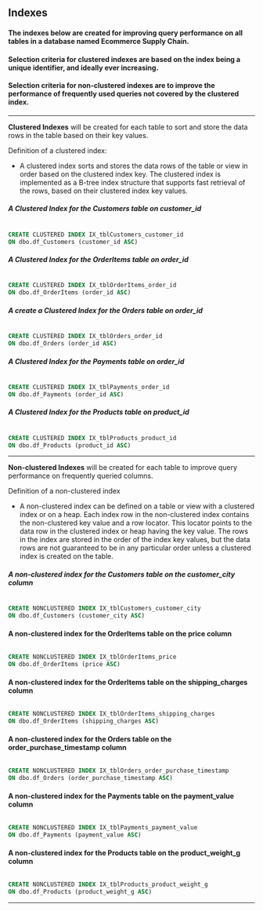 ## Indexes

#### The indexes below are created for improving query performance on all tables in a database named Ecommerce Supply Chain.
#### Selection criteria for clustered indexes are based on the index being a unique identifier, and ideally ever increasing. 
#### Selection criteria for non-clustered indexes are to improve the performance of frequently used queries not covered by the clustered index.

---

**Clustered Indexes** will be created for each table to sort and store the data rows in the table based on their key values.

Definition of a clustered index:

- A clustered index sorts and stores the data rows of the table or view in order based on the clustered index key. The clustered index is implemented as a B-tree index structure that supports fast retrieval of the rows, based on their clustered index key values.

##### A Clustered Index for the Customers table on customer_id

```sql

CREATE CLUSTERED INDEX IX_tblCustomers_customer_id
ON dbo.df_Customers (customer_id ASC)

```

##### A Clustered Index for the OrderItems table on order_id

```sql

CREATE CLUSTERED INDEX IX_tblOrderItems_order_id
ON dbo.df_OrderItems (order_id ASC)

```

##### A create a Clustered Index for the Orders table on order_id

```sql

CREATE CLUSTERED INDEX IX_tblOrders_order_id
ON dbo.df_Orders (order_id ASC)

```

##### A Clustered Index for the Payments table on order_id

```sql

CREATE CLUSTERED INDEX IX_tblPayments_order_id
ON dbo.df_Payments (order_id ASC)

```

##### A Clustered Index for the Products table on product_id

```sql

CREATE CLUSTERED INDEX IX_tblProducts_product_id
ON dbo.df_Products (product_id ASC)

```

---

**Non-clustered Indexes** will be created for each table to improve query performance on frequently queried columns.

Definition of a non-clustered index 

- A non-clustered index can be defined on a table or view with a clustered index or on a heap. Each index row in the non-clustered index contains the non-clustered key value and a row locator. This locator points to the data row in the clustered index or heap having the key value. The rows in the index are stored in the order of the index key values, but the data rows are not guaranteed to be in any particular order unless a clustered index is created on the table.

##### A non-clustered index for the Customers table on the customer_city column

```sql

CREATE NONCLUSTERED INDEX IX_tblCustomers_customer_city
ON dbo.df_Customers (customer_city ASC)

```

#### A non-clustered index for the OrderItems table on the price column

```sql

CREATE NONCLUSTERED INDEX IX_tblOrderItems_price
ON dbo.df_OrderItems (price ASC)

```

#### A non-clustered index for the OrderItems table on the shipping_charges column

```sql

CREATE NONCLUSTERED INDEX IX_tblOrderItems_shipping_charges
ON dbo.df_OrderItems (shipping_charges ASC)

```

#### A non-clustered index for the Orders table on the order_purchase_timestamp column

```sql

CREATE NONCLUSTERED INDEX IX_tblOrders_order_purchase_timestamp
ON dbo.df_Orders (order_purchase_timestamp ASC)

```

#### A non-clustered index for the Payments table on the payment_value column

```sql

CREATE NONCLUSTERED INDEX IX_tblPayments_payment_value
ON dbo.df_Payments (payment_value ASC)

```


#### A non-clustered index for the Products table on the product_weight_g column

```sql

CREATE NONCLUSTERED INDEX IX_tblProducts_product_weight_g
ON dbo.df_Products (product_weight_g ASC)

```

---
